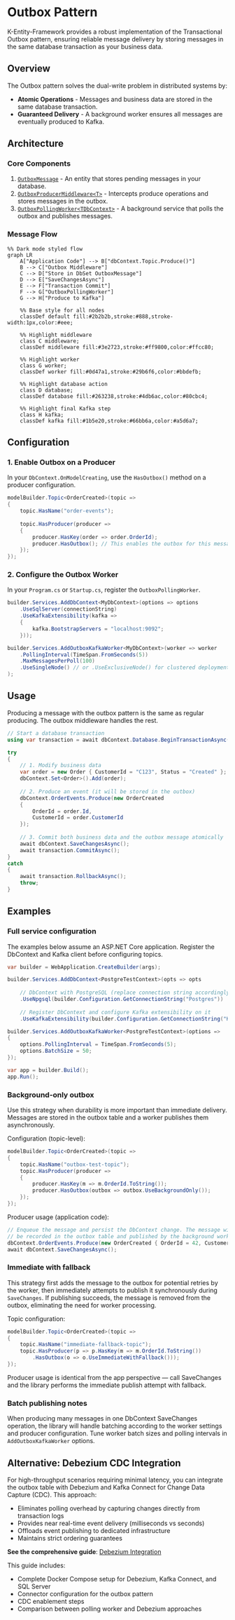 # Outbox Pattern

K-Entity-Framework provides a robust implementation of the Transactional Outbox pattern, ensuring reliable message delivery by storing messages in the same database transaction as your business data.

## Overview

The Outbox pattern solves the dual-write problem in distributed systems by:

- **Atomic Operations** - Messages and business data are stored in the same database transaction.
- **Guaranteed Delivery** - A background worker ensures all messages are eventually produced to Kafka.

## Architecture

### Core Components

1.  [`OutboxMessage`](../api/K.EntityFrameworkCore.OutboxMessage.yml) - An entity that stores pending messages in your database.
2.  [`OutboxProducerMiddleware<T>`](../api/K.EntityFrameworkCore.Middlewares.Outbox.OutboxMiddlewareSettings-1.yml) - Intercepts produce operations and stores messages in the outbox.
3.  [`OutboxPollingWorker<TDbContext>`](../api/K.EntityFrameworkCore.Extensions.OutboxPollingWorkerSettings-1.yml) - A background service that polls the outbox and publishes messages.

### Message Flow

```mermaid
%% Dark mode styled flow
graph LR
    A["Application Code"] --> B["dbContext.Topic.Produce()"]
    B --> C["Outbox Middleware"]
    C --> D["Store in DbSet OutboxMessage"]
    D --> E["SaveChangesAsync"]
    E --> F["Transaction Commit"]
    F --> G["OutboxPollingWorker"]
    G --> H["Produce to Kafka"]

    %% Base style for all nodes
    classDef default fill:#2b2b2b,stroke:#888,stroke-width:1px,color:#eee;

    %% Highlight middleware
    class C middleware;
    classDef middleware fill:#3e2723,stroke:#ff9800,color:#ffcc80;

    %% Highlight worker
    class G worker;
    classDef worker fill:#0d47a1,stroke:#29b6f6,color:#bbdefb;

    %% Highlight database action
    class D database;
    classDef database fill:#263238,stroke:#4db6ac,color:#80cbc4;

    %% Highlight final Kafka step
    class H kafka;
    classDef kafka fill:#1b5e20,stroke:#66bb6a,color:#a5d6a7;
```

## Configuration

### 1. Enable Outbox on a Producer

In your `DbContext.OnModelCreating`, use the `HasOutbox()` method on a producer configuration.

```csharp
modelBuilder.Topic<OrderCreated>(topic =>
{
    topic.HasName("order-events");
    
    topic.HasProducer(producer =>
    {
        producer.HasKey(order => order.OrderId);
        producer.HasOutbox(); // This enables the outbox for this message type
    });
});
```

### 2. Configure the Outbox Worker

In your `Program.cs` or `Startup.cs`, register the `OutboxPollingWorker`.

```csharp
builder.Services.AddDbContext<MyDbContext>(options => options
    .UseSqlServer(connectionString)
    .UseKafkaExtensibility(kafka =>
    {
        kafka.BootstrapServers = "localhost:9092";
    }));

builder.Services.AddOutboxKafkaWorker<MyDbContext>(worker => worker
    .PollingInterval(TimeSpan.FromSeconds(5))
    .MaxMessagesPerPoll(100)
    .UseSingleNode() // or .UseExclusiveNode() for clustered deployments
);
```

## Usage

Producing a message with the outbox pattern is the same as regular producing. The outbox middleware handles the rest.

```csharp
// Start a database transaction
using var transaction = await dbContext.Database.BeginTransactionAsync();

try
{
    // 1. Modify business data
    var order = new Order { CustomerId = "C123", Status = "Created" };
    dbContext.Set<Order>().Add(order);
    
    // 2. Produce an event (it will be stored in the outbox)
    dbContext.OrderEvents.Produce(new OrderCreated 
    { 
        OrderId = order.Id, 
        CustomerId = order.CustomerId 
    });
    
    // 3. Commit both business data and the outbox message atomically
    await dbContext.SaveChangesAsync();
    await transaction.CommitAsync();
}
catch
{
    await transaction.RollbackAsync();
    throw;
}
```

## Examples

### Full service configuration

The examples below assume an ASP.NET Core application. Register the DbContext and Kafka client before configuring topics.

```csharp
var builder = WebApplication.CreateBuilder(args);

builder.Services.AddDbContext<PostgreTestContext>(opts => opts
    
    // DbContext with PostgreSQL (replace connection string accordingly)
    .UseNpgsql(builder.Configuration.GetConnectionString("Postgres"))
    
    // Register DbContext and configure Kafka extensibility on it
    .UseKafkaExtensibility(builder.Configuration.GetConnectionString("Kafka")));

builder.Services.AddOutboxKafkaWorker<PostgreTestContext>(options =>
{
    options.PollingInterval = TimeSpan.FromSeconds(5);
    options.BatchSize = 50;
});

var app = builder.Build();
app.Run();
```

### Background-only outbox

Use this strategy when durability is more important than immediate delivery. Messages are stored in the outbox table and a worker publishes them asynchronously.

Configuration (topic-level):

```csharp
modelBuilder.Topic<OrderCreated>(topic =>
{
    topic.HasName("outbox-test-topic");
    topic.HasProducer(producer =>
    {
        producer.HasKey(m => m.OrderId.ToString());
        producer.HasOutbox(outbox => outbox.UseBackgroundOnly());
    });
});
```

Producer usage (application code):

```csharp
// Enqueue the message and persist the DbContext change. The message will
// be recorded in the outbox table and published by the background worker.
dbContext.OrderEvents.Produce(new OrderCreated { OrderId = 42, CustomerId = "OutboxTest" });
await dbContext.SaveChangesAsync();
```

### Immediate with fallback

This strategy first adds the message to the outbox for potential retries by the worker, then immediately attempts to publish it synchronously during `SaveChanges`. If publishing succeeds, the message is removed from the outbox, eliminating the need for worker processing.

Topic configuration:

```csharp
modelBuilder.Topic<OrderCreated>(topic =>
{
    topic.HasName("immediate-fallback-topic");
    topic.HasProducer(p => p.HasKey(m => m.OrderId.ToString())
        .HasOutbox(o => o.UseImmediateWithFallback()));
});
```

Producer usage is identical from the app perspective — call SaveChanges and the library performs the immediate publish attempt with fallback.

### Batch publishing notes

When producing many messages in one DbContext SaveChanges operation, the library will handle batching according to the worker settings and producer configuration. Tune worker batch sizes and polling intervals in `AddOutboxKafkaWorker` options.

## Alternative: Debezium CDC Integration

For high-throughput scenarios requiring minimal latency, you can integrate the outbox table with Debezium and Kafka Connect for Change Data Capture (CDC). This approach:

- Eliminates polling overhead by capturing changes directly from transaction logs
- Provides near real-time event delivery (milliseconds vs seconds)
- Offloads event publishing to dedicated infrastructure
- Maintains strict ordering guarantees

**See the comprehensive guide**: [Debezium Integration](../guides/debezium-integration.md)

This guide includes:
- Complete Docker Compose setup for Debezium, Kafka Connect, and SQL Server
- Connector configuration for the outbox pattern
- CDC enablement steps
- Comparison between polling worker and Debezium approaches